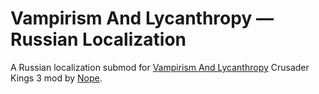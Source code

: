 # Vampirism And Lycanthropy — Russian Localization

A Russian localization submod for [Vampirism And Lycanthropy](https://steamcommunity.com/sharedfiles/filedetails/?id=2217895996) Crusader Kings 3 mod by [Nope](https://steamcommunity.com/id/zinryusteam).
